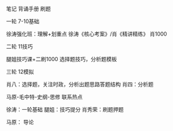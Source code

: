 
笔记
背诵手册
刷题

一轮
7-10基础

徐涛强化班：理解+划重点
徐涛《核心考案》/肖《精讲精练》
肖1000


二轮
11技巧

腿姐技巧课+二刷1000
选择题技巧，分析题模板


三轮
12模拟

肖八：选择题，关注时政，分析出题思路答题结构
肖四：分析题



马原-毛中特-史纲-思修
联系热点

徐涛：一轮基础
腿姐：技巧提分
肖秀荣：刷题押题













马原：
导论











